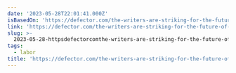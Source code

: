 ```yaml
---
date: '2023-05-28T22:01:41.000Z'
isBasedOn: 'https://defector.com/the-writers-are-striking-for-the-future-of-entertainment'
link: 'https://defector.com/the-writers-are-striking-for-the-future-of-entertainment'
slug: >-
  2023-05-28-httpsdefectorcomthe-writers-are-striking-for-the-future-of-entertainment
tags:
  - labor
title: 'https://defector.com/the-writers-are-striking-for-the-future-of-entertainment'
---
```


